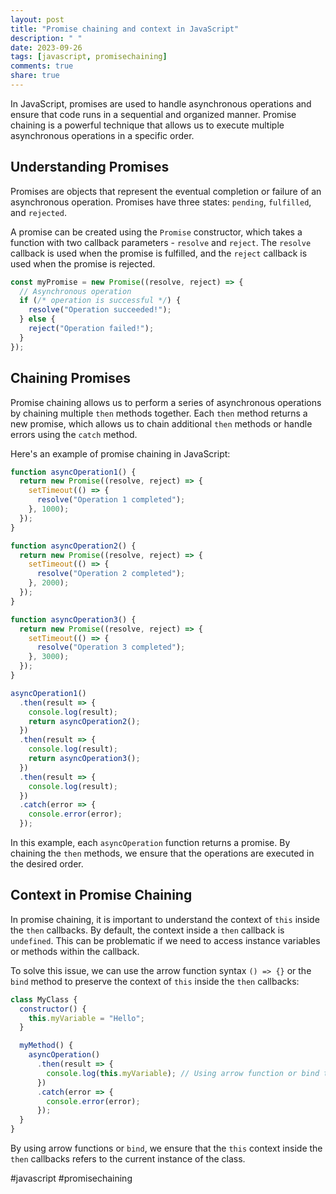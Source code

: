 ```yaml
---
layout: post
title: "Promise chaining and context in JavaScript"
description: " "
date: 2023-09-26
tags: [javascript, promisechaining]
comments: true
share: true
---
```


In JavaScript, promises are used to handle asynchronous operations and ensure that code runs in a sequential and organized manner. Promise chaining is a powerful technique that allows us to execute multiple asynchronous operations in a specific order.

## Understanding Promises

Promises are objects that represent the eventual completion or failure of an asynchronous operation. Promises have three states: `pending`, `fulfilled`, and `rejected`.

A promise can be created using the `Promise` constructor, which takes a function with two callback parameters - `resolve` and `reject`. The `resolve` callback is used when the promise is fulfilled, and the `reject` callback is used when the promise is rejected.

```javascript
const myPromise = new Promise((resolve, reject) => {
  // Asynchronous operation
  if (/* operation is successful */) {
    resolve("Operation succeeded!");
  } else {
    reject("Operation failed!");
  }
});
```

## Chaining Promises

Promise chaining allows us to perform a series of asynchronous operations by chaining multiple `then` methods together. Each `then` method returns a new promise, which allows us to chain additional `then` methods or handle errors using the `catch` method.

Here's an example of promise chaining in JavaScript:

```javascript
function asyncOperation1() {
  return new Promise((resolve, reject) => {
    setTimeout(() => {
      resolve("Operation 1 completed");
    }, 1000);
  });
}

function asyncOperation2() {
  return new Promise((resolve, reject) => {
    setTimeout(() => {
      resolve("Operation 2 completed");
    }, 2000);
  });
}

function asyncOperation3() {
  return new Promise((resolve, reject) => {
    setTimeout(() => {
      resolve("Operation 3 completed");
    }, 3000);
  });
}

asyncOperation1()
  .then(result => {
    console.log(result);
    return asyncOperation2();
  })
  .then(result => {
    console.log(result);
    return asyncOperation3();
  })
  .then(result => {
    console.log(result);
  })
  .catch(error => {
    console.error(error);
  });
```

In this example, each `asyncOperation` function returns a promise. By chaining the `then` methods, we ensure that the operations are executed in the desired order.

## Context in Promise Chaining

In promise chaining, it is important to understand the context of `this` inside the `then` callbacks. By default, the context inside a `then` callback is `undefined`. This can be problematic if we need to access instance variables or methods within the callback.

To solve this issue, we can use the arrow function syntax `() => {}` or the `bind` method to preserve the context of `this` inside the `then` callbacks:

```javascript
class MyClass {
  constructor() {
    this.myVariable = "Hello";
  }

  myMethod() {
    asyncOperation()
      .then(result => {
        console.log(this.myVariable); // Using arrow function or bind to preserve the context
      })
      .catch(error => {
        console.error(error);
      });
  }
}
```

By using arrow functions or `bind`, we ensure that the `this` context inside the `then` callbacks refers to the current instance of the class.

#javascript #promisechaining